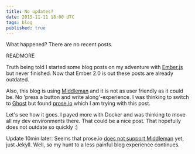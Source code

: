 ```yaml
---
title: No updates?
date: 2015-11-11 18:00 UTC
tags: blog
published: true
---
```


What happened? There are no recent posts.

READMORE

Truth being told I started some blog posts on my adventure with [Ember.js](http://www.emberjs.com) but  never finished. Now that Ember 2.0 is out these posts are already outdated.

Also, this blog is using [Middleman](https://middlemanapp.com) and it is not as user friendly as it could be. No 'press a button and write along'-experience. I was thinking to switch to [Ghost](https://ghost.org/) but found [prose.io](http://prose.io) which I am trying with this post.

Let's see how it goes. I payed more with Docker and was thinking to move all my dev environments there. That could be a nice post. That hopefully does not outdate so quickly :)


Update 10min later:
Seems that prose.io [does not support Middleman](https://github.com/prose/prose/issues/561) yet, just Jekyll. Well, so my hunt to a less painful blog experience continues.